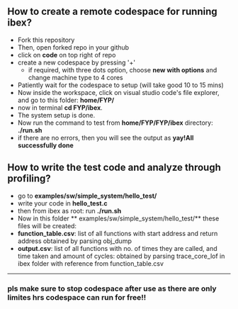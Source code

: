 How to create a remote codespace for running ibex?
---
- Fork this repository
- Then, open forked repo in your github
- click on **code** on top right of repo
- create a new codespace by pressing '+'
    - if required, with three dots option, choose **new with options** and change machine type to 4 cores 
- Patiently wait for the codespace to setup (will take good 10 to 15 mins)
- Now inside the workspace, click on visual studio code's file explorer, and go to this folder: **home/FYP/**
- now in terminal **cd FYP/ibex**.
- The system setup is done.
- Now run the command to test from **home/FYP/FYP/ibex** directory: **./run.sh**
- if there are no errors, then you will see the output as **yay!All successfully done**

## How to write the test code and analyze through profiling?
- go to **examples/sw/simple_system/hello_test/**
- write your code in **hello_test.c**
- then from ibex as root: run **./run.sh**
- Now in this folder ** examples/sw/simple_system/hello_test/** these files will be created:
-  **function_table.csv**: list of all functions with start address and return address obtained by parsing obj_dump
-   **output.csv**: list of all functions with no. of times they are called, and time taken and amount of cycles: obtained by parsing trace_core_lof in ibex folder with reference from function_table.csv

---
### pls make sure to stop codespace after use as there are only limites hrs codespace can run for free!!



